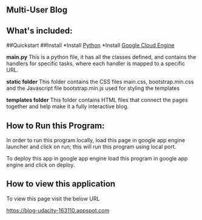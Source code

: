 ## Multi-User Blog ##

## What's included: ##

##Quickstart
##Install
*Install [Python](https://www.python.org/downloads/)
*Install [Google Cloud Engine](https://cloud.google.com/)

**main.py**
This is a python file, it has all the classes defined, and contains the handlers for specific tasks, where each handler is mapped to a specific URL.

**static folder**
This folder contains the CSS files main.css, bootstrap.min.css and the Javascript file bootstrap.min.js used for styling the templates

**templates folder**
This folder contains HTML files that connect the pages together and help make it a fully interactive blog.

## How to Run this Program: ##
In order to run this program locally, load this page in google app engine launcher and click on  run; this will run this program using local port.

To deploy this app in google app engine load this program in google app engine and click on deploy.

## How to view this application ##
To view this page visit the below URL

https://blog-udacity-163110.appspot.com